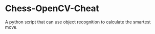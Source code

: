 # Chess-OpenCV-Cheat
A python script that can use object recognition to calculate the smartest move.
